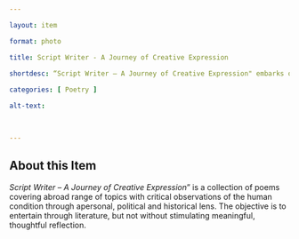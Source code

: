 ```yaml
--- 

layout: item 

format: photo 

title: Script Writer - A Journey of Creative Expression

shortdesc: “Script Writer – A Journey of Creative Expression" embarks on an intropsective and thought-provoking poetic journey with 'A Journey of Creative Expression,' where personal, political, and historical elements intertwine,inviting readers to both be entertained and inspired to reflect on the complexities of the human experience."
 
categories: [ Poetry ]

alt-text:  

 

--- 
```


## About this Item 

_Script Writer – A Journey of Creative Expression_” is a collection of poems covering abroad range of topics with critical observations of the human condition through apersonal, political and historical lens. The objective is to entertain through literature, but not without stimulating meaningful, thoughtful reflection.
